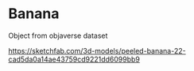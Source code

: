 # Banana

Object from objaverse dataset

https://sketchfab.com/3d-models/peeled-banana-22-cad5da0a14ae43759cd9221dd6099bb9